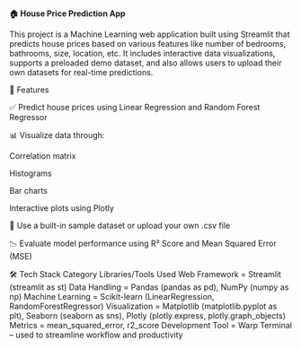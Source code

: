 
******🏠 House Price Prediction App******

This project is a Machine Learning web application built using Streamlit that predicts house prices based on various features like number of bedrooms, bathrooms, size, location, etc. It includes interactive data visualizations, supports a preloaded demo dataset, and also allows users to upload their own datasets for real-time predictions.

🚀 Features

✅ Predict house prices using Linear Regression and Random Forest Regressor

📊 Visualize data through:

Correlation matrix

Histograms

Bar charts

Interactive plots using Plotly

📁 Use a built-in sample dataset or upload your own .csv file

📉 Evaluate model performance using R² Score and Mean Squared Error (MSE)

🛠️ Tech Stack
Category	Libraries/Tools Used
Web Framework  =	Streamlit (streamlit as st)
Data Handling	= Pandas (pandas as pd), NumPy (numpy as np)
Machine Learning =	Scikit-learn (LinearRegression, RandomForestRegressor)
Visualization	= Matplotlib (matplotlib.pyplot as plt), Seaborn (seaborn as sns), Plotly (plotly.express, plotly.graph_objects)
Metrics =	mean_squared_error, r2_score
Development Tool	= Warp Terminal – used to streamline workflow and productivity
